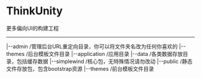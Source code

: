 # ThinkUnity

更多偏向UI的构建工程



---

|--admin                      /管理后台URL重定向目录，你可以将文件夹名改为任何你喜欢的
    |--themes                 /后台模板文件目录
|--application                /应用目录
|--data                       /各类数据存放目录，包括缓存数据
|--simplewind                 /核心包，无特殊情况请勿改动
|--public                     /静态文件存放包，包含bootstrap资源
|--themes                     /前台模板文件目录

